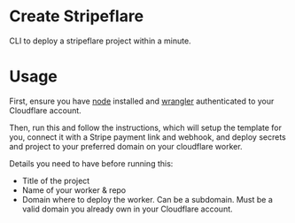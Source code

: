# Create Stripeflare

CLI to deploy a stripeflare project within a minute.

# Usage

First, ensure you have [node](https://nodejs.org/en/download) installed and [wrangler](https://developers.cloudflare.com/workers/wrangler/install-and-update/) authenticated to your Cloudflare account.

Then, run this and follow the instructions, which will setup the template for you, connect it with a Stripe payment link and webhook, and deploy secrets and project to your preferred domain on your cloudflare worker.

Details you need to have before running this:

- Title of the project
- Name of your worker & repo
- Domain where to deploy the worker. Can be a subdomain. Must be a valid domain you already own in your Cloudflare account.
